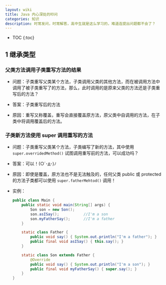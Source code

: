 ```yaml
---
layout: wiki
title: Java 内心深处的叩问
categories: 知识
description: 时常发问，时常解答，高中生就是这么学习的，难道连提出问题都不会了？
---
```


* TOC
{:toc}

## 1 继承类型

### 父类方法调用子类重写方法的结果

* 问题：子类重写父类某个方法，子类调用父类的其他方法，而在被调用方法中调用了被子类重写了的方法，那么，此时调用的是原来父类的方法还是子类重写后的方法？

* 答案：子类重写后的方法

* 原因：重写又称覆盖，重写会直接覆盖原方法，原父类中自调用的方法，在子类中将调用覆盖后的方法。

### 子类新方法使用 super 调用重写的方法

* 问题：子类重写父类某个方法，子类编写了新的方法，其中使用 `super.overridedMethod()` 试图调用重写前的方法，可以成功吗？

* 答案：可以！(○´･д･)ﾉ

* 原因：即使是覆盖，原方法也不是无法触及的，任何父类 public 或 protected 的方法子类都可以使用 `super.fatherMehtod()` 调用！

* 实例：

    ```java
    public class Main {
        public static void main(String[] args) {
            Son son = new Son();
            son.asISay();           //I'm a son
            son.myFatherSay();      //I'm a father
        }

        static class Father {
            public void say() { System.out.println("I'm a father"); }
            public final void asISay() { this.say(); }
        }

        static class Son extends Father {
            @Override
            public void say() { System.out.println("I'm a son"); }
            public final void myFatherSay() { super.say(); }
        }
    }
    ```
